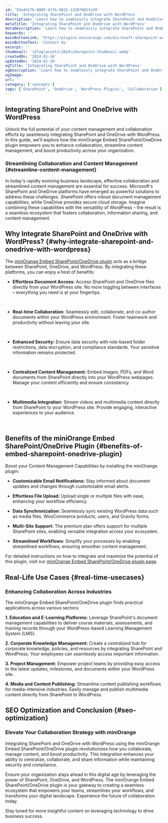 ```yaml
---
id: '93a4417b-8805-41fb-9015-1328f082fa39'
title: 'Integrating SharePoint and OneDrive with WordPress'
description: 'Learn how to seamlessly integrate SharePoint and OneDrive with WordPress using miniOrange Embed SharePoint/OneDrive plugin. Enhance collaboration, content management, and productivity'
metaTitle: 'Integrating SharePoint and OneDrive with WordPress'
metaDescription: 'Learn how to seamlessly integrate SharePoint and OneDrive with WordPress using miniOrange Embed SharePoint/OneDrive plugin. Enhance collaboration, content management, and productivity'
keywords: ''
mainButtonLink: 'https://plugins.miniorange.com/microsoft-sharepoint-wordpress-integration#demo-form'
mainButtonText: 'Contact Us'
excerpt: ''
thumbnail: '\blog\assets\2024\sharepoint-thumbnail.webp'
createdOn: '2024-01-16'
updatedOn: '2024-01-16'
ogTitle: 'Integrating SharePoint and OneDrive with WordPress'
ogDescription: 'Learn how to seamlessly integrate SharePoint and OneDrive with WordPress using miniOrange Embed SharePoint/OneDrive plugin. Enhance collaboration, content management, and productivity'
ogImage:
url: ''
category: ['concepts']
tags: ['SharePoint', 'OneDrive', 'WordPress Plugins', 'Collaboration']
---
```


## Integrating SharePoint and OneDrive with WordPress

Unlock the full potential of your content management and collaboration efforts by seamlessly integrating SharePoint and OneDrive with WordPress. In this guide, we'll explore how the miniOrange Embed SharePoint/OneDrive plugin empowers you to enhance collaboration, streamline content management, and boost productivity across your organization.

### Streamlining Collaboration and Content Management {#streamline-content-management}

In today's rapidly evolving business landscape, effective collaboration and streamlined content management are essential for success. Microsoft's SharePoint and OneDrive platforms have emerged as powerful solutions to address these challenges. SharePoint offers robust document management capabilities, while OneDrive provides secure cloud storage. Imagine combining these capabilities with the versatility of WordPress – the result is a seamless ecosystem that fosters collaboration, information sharing, and content management.

## Why Integrate SharePoint and OneDrive with WordPress? {#why-integrate-sharepoint-and-onedrive-with-wordpress}

The [miniOrange Embed SharePoint/OneDrive plugin](https://wordpress.org/plugins/embed-sharepoint-onedrive-documents/) acts as a bridge between SharePoint, OneDrive, and WordPress. By integrating these platforms, you can enjoy a host of benefits:

- **Effortless Document Access:** Access SharePoint and OneDrive files directly from your WordPress site. No more toggling between interfaces – everything you need is at your fingertips.

&nbsp;

- **Real-time Collaboration:** Seamlessly edit, collaborate, and co-author documents within your WordPress environment. Foster teamwork and productivity without leaving your site.

&nbsp;

- **Enhanced Security:** Ensure data security with role-based folder restrictions, data encryption, and compliance standards. Your sensitive information remains protected.

&nbsp;

- **Centralized Content Management:** Embed images, PDFs, and Word documents from SharePoint directly into your WordPress webpages. Manage your content efficiently and ensure consistency.

&nbsp;

- **Multimedia Integration:** Stream videos and multimedia content directly from SharePoint to your WordPress site. Provide engaging, interactive experiences to your audience.

&nbsp;

## Benefits of the miniOrange Embed SharePoint/OneDrive Plugin {#benefits-of-embed-sharepoint-onedrive-plugin}

Boost your Content Management Capabilities by installing the miniOrange plugin:

- **Customizable Email Notifications:** Stay informed about document updates and changes through customizable email alerts.

- **Effortless File Upload:** Upload single or multiple files with ease, enhancing your workflow efficiency.

- **Data Synchronization:** Seamlessly sync existing WordPress data such as media files, WooCommerce products, users, and Gravity forms.

- **Multi-Site Support:** The premium plan offers support for multiple SharePoint sites, enabling versatile integration across your ecosystem.

- **Streamlined Workflows:** Simplify your processes by enabling streamlined workflows, ensuring smoother content management.

For detailed instructions on how to integrate and maximize the potential of this plugin, visit our [miniOrange Embed SharePoint/OneDrive plugin page](https://wordpress.org/plugins/embed-sharepoint-onedrive-documents/).

## Real-Life Use Cases {#real-time-usecases}

### Enhancing Collaboration Across Industries

The miniOrange Embed SharePoint/OneDrive plugin finds practical applications across various sectors:

**1. Education and E-Learning Platforms:** Leverage SharePoint's document management capabilities to deliver course materials, assessments, and training records through your WordPress-based Learning Management System (LMS).

**2. Corporate Knowledge Management:** Create a centralized hub for corporate knowledge, policies, and resources by integrating SharePoint and WordPress. Your employees can seamlessly access important information.

**3. Project Management:** Empower project teams by providing easy access to the latest updates, milestones, and documents within your WordPress site.

**4. Media and Content Publishing:** Streamline content publishing workflows for media-intensive industries. Easily manage and publish multimedia content directly from SharePoint to WordPress.

## SEO Optimization and Conclusion {#seo-optimization}

### Elevate Your Collaboration Strategy with miniOrange

Integrating SharePoint and OneDrive with WordPress using the miniOrange Embed SharePoint/OneDrive plugin revolutionizes how you collaborate, manage content, and boost productivity. This integration enhances your ability to centralize, collaborate, and share information while maintaining security and compliance.

Ensure your organization stays ahead in this digital age by leveraging the power of SharePoint, OneDrive, and WordPress. The miniOrange Embed SharePoint/OneDrive plugin is your gateway to creating a seamless ecosystem that empowers your teams, streamlines your workflows, and transforms your digital landscape. Experience the future of collaboration today.

Stay tuned for more insightful content on leveraging technology to drive business success.

